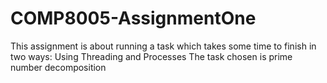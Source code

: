 # COMP8005-AssignmentOne
This assignment is about running a task which takes some time to finish in two ways: Using Threading and Processes
The task chosen is prime number decomposition
